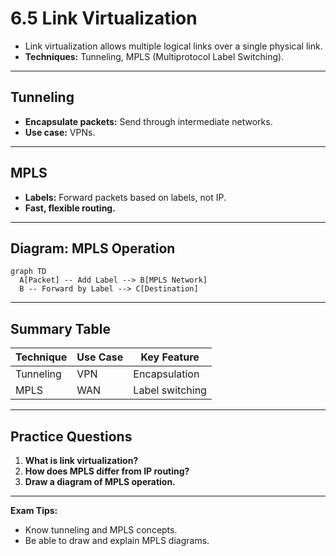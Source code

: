 # 6.5 Link Virtualization

- Link virtualization allows multiple logical links over a single physical link.
- **Techniques:** Tunneling, MPLS (Multiprotocol Label Switching).

---

## Tunneling
- **Encapsulate packets:** Send through intermediate networks.
- **Use case:** VPNs.

---

## MPLS
- **Labels:** Forward packets based on labels, not IP.
- **Fast, flexible routing.**

---

## Diagram: MPLS Operation
```mermaid
graph TD
  A[Packet] -- Add Label --> B[MPLS Network]
  B -- Forward by Label --> C[Destination]
```

---

## Summary Table
| Technique | Use Case | Key Feature     |
|-----------|----------|----------------|
| Tunneling | VPN      | Encapsulation  |
| MPLS      | WAN      | Label switching|

---

## Practice Questions
1. **What is link virtualization?**
2. **How does MPLS differ from IP routing?**
3. **Draw a diagram of MPLS operation.**

---

**Exam Tips:**
- Know tunneling and MPLS concepts.
- Be able to draw and explain MPLS diagrams. 